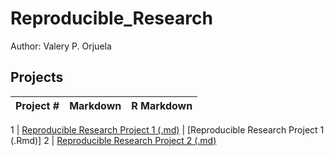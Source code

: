 # Reproducible_Research
Author: Valery P. Orjuela <br />
## Projects 
Project # | Markdown | R Markdown
--- | --- | ---

1 |  [Reproducible Research Project 1 (.md)](https://github.com/Valeryorjuela04/Reproducible_Research/tree/master/Project1) | [Reproducible Research Project 1 (.Rmd)]
2 |  [Reproducible Research Project 2 (.md)](https://github.com/Valeryorjuela04/Reproducible_Research/tree/master/Project2)
